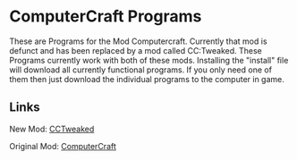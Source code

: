 # ComputerCraft Programs

These are Programs for the Mod Computercraft. Currently that mod is defunct and has been replaced by a mod called CC:Tweaked.
These Programs currently work with both of these mods. Installing the "install" file will download all currently functional programs. If you only need one of them then just download the individual programs to the computer in game.

## Links

New Mod: [CCTweaked](https://tweaked.cc/)

Original Mod: [ComputerCraft](https://www.computercraft.info/)
